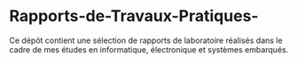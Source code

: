 # Rapports-de-Travaux-Pratiques-
Ce dépôt contient une sélection de rapports de laboratoire réalisés dans le cadre de mes études en informatique, électronique et systèmes embarqués.

